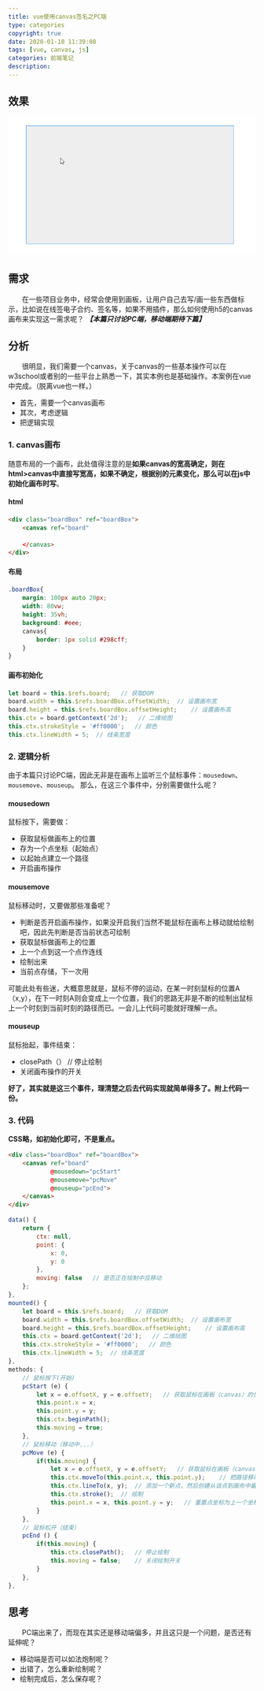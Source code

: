 ```yaml
---
title: vue使用canvas签名之PC端
type: categories
copyright: true
date: 2020-01-10 11:39:08
tags: [vue, canvas, js]
categories: 前端笔记
description:
---
```

## 效果
![canvas签名效果](/images/posts/canvas画板pc.gif '签名效果')

<!--more-->

## 需求
&emsp;&emsp;在一些项目业务中，经常会使用到画板，让用户自己去写/画一些东西做标示，比如说在线签电子合约、签名等，如果不用插件，那么如何使用h5的canvas画布来实现这一需求呢？ ***【本篇只讨论PC端，移动端期待下篇】***

## 分析
&emsp;&emsp;很明显，我们需要一个canvas，关于canvas的一些基本操作可以在w3school或者别的一些平台上熟悉一下，其实本例也是基础操作。本案例在vue中完成。（脱离vue也一样。）
- 首先，需要一个canvas画布
- 其次，考虑逻辑
- 把逻辑实现

### 1. canvas画布
随意布局的一个画布，此处值得注意的是**如果canvas的宽高确定，则在html>canvas中直接写宽高，如果不确定，根据别的元素变化，那么可以在js中初始化画布时写**。
#### html
```html
<div class="boardBox" ref="boardBox">
    <canvas ref="board"
            
    </canvas>
</div>
```
#### 布局
```css
.boardBox{
    margin: 100px auto 20px;
    width: 80vw;
    height: 35vh;
    background: #eee;
    canvas{
        border: 1px solid #298cff;
    }
}
```
#### 画布初始化
```js
let board = this.$refs.board;   // 获取DOM
board.width = this.$refs.boardBox.offsetWidth;  // 设置画布宽
board.height = this.$refs.boardBox.offsetHeight;    // 设置画布高
this.ctx = board.getContext('2d');   // 二维绘图
this.ctx.strokeStyle = '#ff0000';   // 颜色
this.ctx.lineWidth = 5;  // 线条宽度
```

### 2. 逻辑分析
由于本篇只讨论PC端，因此无非是在画布上监听三个鼠标事件：`mousedown`、`mousemove`、`mouseup`。
那么，在这三个事件中，分别需要做什么呢？
#### mousedown
鼠标按下，需要做：
- 获取鼠标做画布上的位置
- 存为一个点坐标（起始点）
- 以起始点建立一个路径
- 开启画布操作

#### mousemove
鼠标移动时，又要做那些准备呢？
- 判断是否开启画布操作，如果没开启我们当然不能鼠标在画布上移动就给绘制吧，因此先判断是否当前状态可绘制
- 获取鼠标做画布上的位置
- 上一个点到这一个点作连线
- 绘制出来
- 当前点存储，下一次用

可能此处有些迷，大概意思就是，鼠标不停的运动，在某一时刻鼠标的位置A（x,y），在下一时刻A则会变成上一个位置，我们的思路无非是不断的绘制出鼠标上一个时刻到当前时刻的路径而已。一会儿上代码可能就好理解一点。

#### mouseup
鼠标抬起，事件结束：
- closePath（） // 停止绘制
- 关闭画布操作的开关

**好了，其实就是这三个事件，理清楚之后去代码实现就简单得多了。附上代码一份。**

### 3. 代码
**CSS略，如初始化即可，不是重点。**
```html
<div class="boardBox" ref="boardBox">
    <canvas ref="board"
            @mousedown="pcStart"
            @mousemove="pcMove"
            @mouseup="pcEnd">
    </canvas>
</div>
```

```js
data() {
    return {
        ctx: null,
        point: {
            x: 0,
            y: 0
        },
        moving: false   // 是否正在绘制中且移动
    };
},
mounted() {
    let board = this.$refs.board;   // 获取DOM
    board.width = this.$refs.boardBox.offsetWidth;  // 设置画布宽
    board.height = this.$refs.boardBox.offsetHeight;    // 设置画布高
    this.ctx = board.getContext('2d');   // 二维绘图
    this.ctx.strokeStyle = '#ff0000';   // 颜色
    this.ctx.lineWidth = 5;  // 线条宽度
},
methods: {
    // 鼠标按下(开始)
    pcStart (e) {
        let x = e.offsetX, y = e.offsetY;   // 获取鼠标在画板（canvas）的坐标
        this.point.x = x;
        this.point.y = y;
        this.ctx.beginPath();
        this.moving = true;
    },
    // 鼠标移动（移动中...）
    pcMove (e) {
        if(this.moving) {
            let x = e.offsetX, y = e.offsetY;   // 获取鼠标在画板（canvas）的坐标
            this.ctx.moveTo(this.point.x, this.point.y);    // 把路径移动到画布中的指定点，不创建线条(起始点)
            this.ctx.lineTo(x, y);  // 添加一个新点，然后创建从该点到画布中最后指定点的线条，不创建线条
            this.ctx.stroke();  // 绘制
            this.point.x = x, this.point.y = y;   // 重置点坐标为上一个坐标
        }
    },
    // 鼠标松开（结束）
    pcEnd () {
        if(this.moving) {
            this.ctx.closePath();   // 停止绘制
            this.moving = false;    // 关闭绘制开关
        }
    },
},
```

## 思考
&emsp;&emsp;PC端出来了，而现在其实还是移动端偏多，并且这只是一个问题，是否还有延伸呢？
- 移动端是否可以如法炮制呢？
- 出错了，怎么重新绘制呢？
- 绘制完成后，怎么保存呢？





